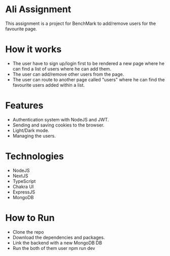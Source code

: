 # Ali Assignment
This assignment is a project for BenchMark to add/remove users for the favourite page.

# How it works
- The user have to sign up/login first to be rendered a new page where he can find a list of users where he can add them.
- The user can add/remove other users from the page.
- The user can route to another page called "users" where he can find the favourite users added within a list.

# Features
- Authentication system with NodeJS and JWT.
- Sending and saving cookies to the browser.
- Light/Dark mode.
- Managing the users.

# Technologies
- NodeJS
- NextJS
- TypeScript
- Chakra UI
- ExpressJS
- MongoDB

# How to Run
- Clone the repo
- Download the dependencies and packages.
- Link the backend with a new MongoDB DB
- Run the both of them user npm run dev
